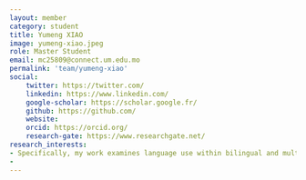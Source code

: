 ```yaml
---
layout: member
category: student
title: Yumeng XIAO
image: yumeng-xiao.jpeg
role: Master Student
email: mc25809@connect.um.edu.mo
permalink: 'team/yumeng-xiao'
social:
    twitter: https://twitter.com/
    linkedin: https://www.linkedin.com/
    google-scholar: https://scholar.google.fr/
    github: https://github.com/
    website:
    orcid: https://orcid.org/
    research-gate: https://www.researchgate.net/
research_interests:
- Specifically, my work examines language use within bilingual and multilingual populations. My present research endeavors center on the development of an objective methodology for measuring the everyday language use of multilingual individuals. Ultimately, it is my hope to create an assessment tool that is tailored to the unique demographic characteristics of the Macau region.
- 
---
```

